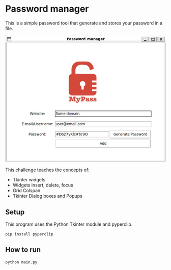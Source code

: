 # Password manager

This is a simple password tool that generate and stores your password in a file.

![Password manager](password_manager.jpg)

This challenge teaches the concepts of:

 - Tkinter widgets
 - Widgets insert, delete, focus
 - Grid Colspan
 - Tkinter Dialog boxes and Popups

## Setup

This program uses the Python Tkinter module and pyperclip.

```
pip install pyperclip
```

## How to run

```
python main.py
```